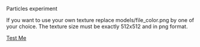 Particles experiment

If you want to use your own texture replace models/file_color.png by one of your choice. The texture size must be exactly 512x512 and in png format.

[ Test Me ](http://cedricpinson.github.com/Particles/index.html)
